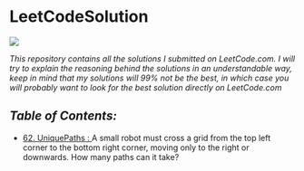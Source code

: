 # LeetCodeSolution

![](https://leetcode.com/static/images/LeetCode_Sharing.png)

_This repository contains all the solutions I submitted on LeetCode.com. 
I will try to explain the reasoning behind the solutions in an understandable way, keep in mind that my solutions will 99% not be the best, in which case you will probably want to look for the best solution directly on LeetCode.com_


## *Table of Contents:*
- [62. UniquePaths : ](https://github.com/gdegiorgio/LeetCodeSolutions/tree/main/62_Unique_Paths) A small robot must cross a grid from the top left corner to the bottom right corner, moving only to the right or downwards. How many paths can it take?




